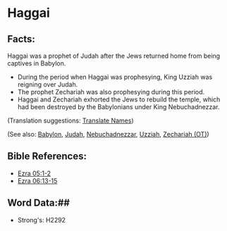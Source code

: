# Haggai #

## Facts: ##

Haggai was a prophet of Judah after the Jews returned home from being captives in Babylon.

* During the period when Haggai was prophesying, King Uzziah was reigning over Judah.
* The prophet Zechariah was also prophesying during this period.
* Haggai and Zechariah exhorted the Jews to rebuild the temple, which had been destroyed by the Babylonians under King Nebuchadnezzar.

(Translation suggestions: [Translate Names](rc://en/ta/man/translate/translate-names))

(See also: [Babylon](babylon.md), [Judah](kingdomofjudah.md), [Nebuchadnezzar](nebuchadnezzar.md), [Uzziah](uzziah.md), [Zechariah (OT)](zechariahot.md))

## Bible References: ##

* [Ezra 05:1-2](rc://en/tn/help/ezr/05/01)
* [Ezra 06:13-15](rc://en/tn/help/ezr/06/13)

## Word Data:##

* Strong's: H2292
